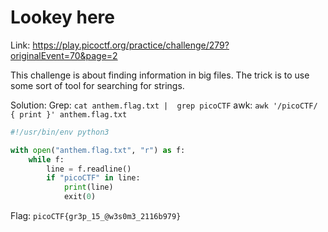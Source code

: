 # Lookey here

Link: https://play.picoctf.org/practice/challenge/279?originalEvent=70&page=2

This challenge is about finding information in big files. The trick is to use some sort of tool for searching for strings.

Solution:
Grep: `cat anthem.flag.txt |  grep picoCTF`
awk: `awk '/picoCTF/ { print }' anthem.flag.txt`
```python
#!/usr/bin/env python3

with open("anthem.flag.txt", "r") as f:
    while f:
        line = f.readline()
        if "picoCTF" in line:
            print(line)
            exit(0)
```

Flag: `picoCTF{gr3p_15_@w3s0m3_2116b979}`
